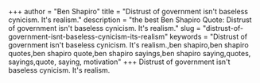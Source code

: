 +++
author = "Ben Shapiro"
title = "Distrust of government isn't baseless cynicism. It's realism."
description = "the best Ben Shapiro Quote: Distrust of government isn't baseless cynicism. It's realism."
slug = "distrust-of-government-isnt-baseless-cynicism-its-realism"
keywords = "Distrust of government isn't baseless cynicism. It's realism.,ben shapiro,ben shapiro quotes,ben shapiro quote,ben shapiro sayings,ben shapiro saying,quotes, sayings,quote, saying, motivation"
+++
Distrust of government isn't baseless cynicism. It's realism.
